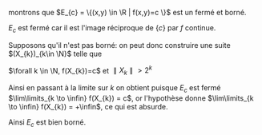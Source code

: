 montrons que  $E_{c} = \{(x,y) \in \R | f(x,y)=c \}$ est un fermé et borné.

 $E_{c}$ est fermé car il est l'image réciproque de $\{c\}$ par $f$ continue.

 Supposons qu'il n'est pas borné: on peut donc construire une suite $(X_{k})_{k\in \N}$ telle que

 $\forall k \in \N,  f(X_{k})=c$ et $\parallel X_{k} \parallel > 2^{k}$ 

 Ainsi en passant à la limite sur $k$ on obtient puisque $E_{c}$ est fermé $\lim\limits_{k \to \infin} f(X_{k}) = c$, or l'hypothèse donne  $\lim\limits_{k \to \infin} f(X_{k}) = +\infin$, ce qui est absurde.

 Ainsi $E_{c}$ est bien borné. 
